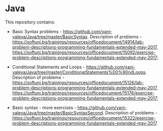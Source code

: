 # Java

This repository contains:

- Basic Syntax problems - https://github.com/yani-valeva/Java/tree/master/BasicSyntax.
Description of problems - https://softuni.bg/trainings/resources/officedocument/14914/lab-problem-descriptions-programming-fundamentals-extended-may-2017, https://softuni.bg/trainings/resources/officedocument/15092/exercise-problem-descriptions-programming-fundamentals-extended-may-2017;

- Conditional Statements and Loops - https://github.com/yani-valeva/Java/tree/master/ConditionalStatements%D0%90ndLoops.
Description of problems - https://softuni.bg/trainings/resources/officedocument/15126/lab-problem-descriptions-programming-fundamentals-extended-may-2017, https://softuni.bg/trainings/resources/officedocument/15176/exercise-problem-descriptions-programming-fundamentals-extended-may-2017;

- Basic syntax - more exercises - https://github.com/yani-valeva/Java/tree/master/BasicSyntaxSecond.
Description of problems - https://softuni.bg/trainings/resources/officedocument/15322/exercise-problem-descriptions-programming-fundamentals-extended-may-2017.
